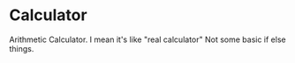 # Calculator
Arithmetic Calculator. I mean it's like "real calculator" Not some basic if else things.
